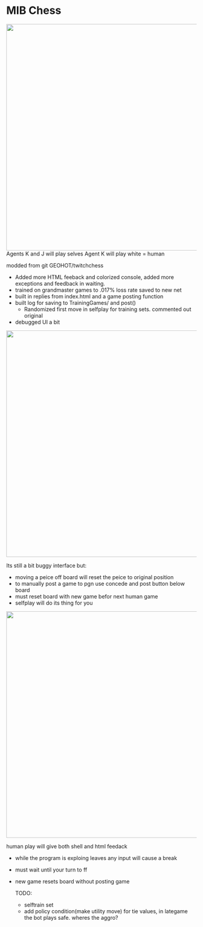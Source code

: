 # MIB Chess

<img width=600px src="https://raw.githubusercontent.com/Encryptic1/twitchchess/master/m1.PNG" />
Agents K and J will play selves
Agent K will play white = human

modded from git GEOHOT/twitchchess
- Added more HTML feeback and colorized console, added more exceptions and feedback in waiting.
- trained on grandmaster games to .017% loss rate saved to new net
- built in replies from index.html and a game posting function
- built log for saving to TrainingGames/ and post()
	- Randomized first move in selfplay for training sets. commented out original
- debugged UI a bit

<img width=600px src="https://raw.githubusercontent.com/Encryptic1/twitchchess/master/m2.PNG" />

Its still a bit buggy interface but: 
- moving a peice off board will reset the peice to original position
- to manually post a game to pgn use concede and post button below board
- must reset board with new game befor next human game
- selfplay will do its thing for you

<img width=600px src="https://raw.githubusercontent.com/Encryptic1/twitchchess/master/hm1.PNG" />

human play will give both shell and html feedack
- while the program is exploing leaves any input will cause a break
- must wait until your turn to ff 
- new game resets board without posting game

	TODO:
	- selftrain set
	-  add policy condition(make utility move) for tie values, in lategame the bot plays safe. wheres the aggro?
	

